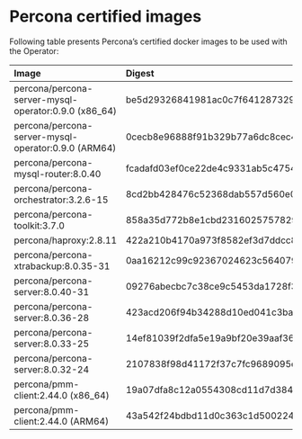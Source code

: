# Percona certified images

Following table presents Percona’s certified docker images to be used with the
Operator:

| Image                                                    | Digest                                                           |
|:---------------------------------------------------------|:-----------------------------------------------------------------|
| percona/percona-server-mysql-operator:0.9.0 (x86_64)     | be5d29326841981ac0c7f64128732955fd3375800a03a1ddf79cac4d4d4aba09 |
| percona/percona-server-mysql-operator:0.9.0 (ARM64)      | 0cecb8e96888f91b329b77a6dc8cec486dc2353ee0b12a66e624e6c3a4971416 |
| percona/percona-mysql-router:8.0.40                      | fcadafd03ef0ce22de4c9331ab5c4754736e7d1350aaee8429db8901c7d93600 |
| percona/percona-orchestrator:3.2.6-15                    | 8cd2bb428476c52368dab557d560e06597305490ff190e3575854327e14daae8 |
| percona/percona-toolkit:3.7.0                            | 858a35d772b8e1cbd2316025757829619c6e5e490ce671b2c6dbc42491bcb6c9 |
| percona/haproxy:2.8.11                                   | 422a210b4170a973f8582ef3d7ddcc879c32bc48f6c66fad8b3154bce4e79b84 |
| percona/percona-xtrabackup:8.0.35-31                     | 0aa16212c99c92367024623c5640791a139567ec16bdde42751635c433e1b5b2 |
| percona/percona-server:8.0.40-31                         | 09276abecbc7c38ce9c5453da1728f3e7d81722c56e2837574ace3a021ee92f2 |
| percona/percona-server:8.0.36-28                         | 423acd206f94b34288d10ed041c3ba42543e26e44f3706621320504a010dd41f |
| percona/percona-server:8.0.33-25                         | 14ef81039f2dfa5e19a9bf20e39aaf367aae4370db70899bc5217118d6fd2171 |
| percona/percona-server:8.0.32-24                         | 2107838f98d41172f37c7fc9689095e9ebd0a1af557b687396d92cf00f54ec3f |
| percona/pmm-client:2.44.0 (x86_64)                       | 19a07dfa8c12a0554308cd11d7d38494ea02a14cfac6c051ce8ff254b7d0a4a7 |
| percona/pmm-client:2.44.0 (ARM64)                        | 43a542f24bdbd11d0c363c1d5002244b0b4840961a8e219a56df1becad77b068 |

